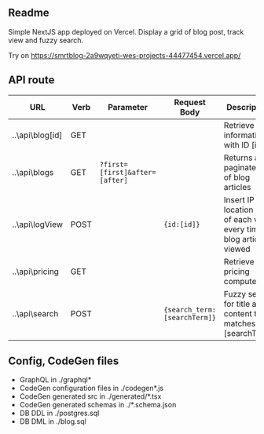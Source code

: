 ## Readme
Simple NextJS app deployed on Vercel. Display a grid of blog post, track view and fuzzy search.

Try on https://smrtblog-2a9wqyeti-wes-projects-44477454.vercel.app/

## API route 
| URL | Verb | Parameter | Request Body | Description |
|-|-|-|-|-|
|..\api\blog\[id]|GET|||Retrieve blog information with ID [id]|
|..\api\blogs|GET|```?first=[first]&after=[after]```||Returns a paginated list of blog articles|
|..\api\logView|POST||```{id:[id]}```|Insert IP & location data of each view every time a blog article is viewed|
|..\api\pricing|GET|||Retrieve pricing computed|
|..\api\search|POST||```{search_term: [searchTerm]}```|Fuzzy search for title and content that matches [searchTerm] |

## Config, CodeGen files
- GraphQL in ./graphql*
- CodeGen configuration files in ./codegen*.js
- CodeGen generated src in ./generated/*.tsx
- CodeGen generated schemas in ./*.schema.json
- DB DDL in ./postgres.sql
- DB DML in ./blog.sql
